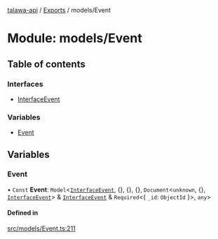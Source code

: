 [talawa-api](../README.md) / [Exports](../modules.md) / models/Event

# Module: models/Event

## Table of contents

### Interfaces

- [InterfaceEvent](../interfaces/models_Event.InterfaceEvent.md)

### Variables

- [Event](models_Event.md#event)

## Variables

### Event

• `Const` **Event**: `Model`\<[`InterfaceEvent`](../interfaces/models_Event.InterfaceEvent.md), \{\}, \{\}, \{\}, `Document`\<`unknown`, \{\}, [`InterfaceEvent`](../interfaces/models_Event.InterfaceEvent.md)\> & [`InterfaceEvent`](../interfaces/models_Event.InterfaceEvent.md) & `Required`\<\{ `_id`: `ObjectId`  \}\>, `any`\>

#### Defined in

[src/models/Event.ts:211](https://github.com/PalisadoesFoundation/talawa-api/blob/e5f7a9d/src/models/Event.ts#L211)
